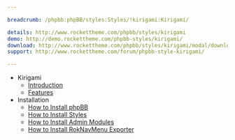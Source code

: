 ```yaml
---

breadcrumb: /phpbb:phpBB/styles:Styles/!kirigami:Kirigami/

details: http://www.rockettheme.com/phpbb/styles/kirigami
demo: http://demo.rockettheme.com/phpbb-styles/kirigami/
download: http://www.rockettheme.com/phpbb/styles/kirigami/modal/downloads
support: http://www.rockettheme.com/forum/phpbb-style-kirigami/

---
```


* Kirigami
	* [Introduction](INDEX.md#introduction)
	* [Features](INDEX.md#features)
* Installation
	* [How to Install phpBB](../../start/install.md)
	* [How to Install Styles](../../start/styles.md)
	* [How to Install Admin Modules](../../start/styles.md#installing-administrative-modules)
	* [How to Install RokNavMenu Exporter](../../modules/roknavmenu.md)